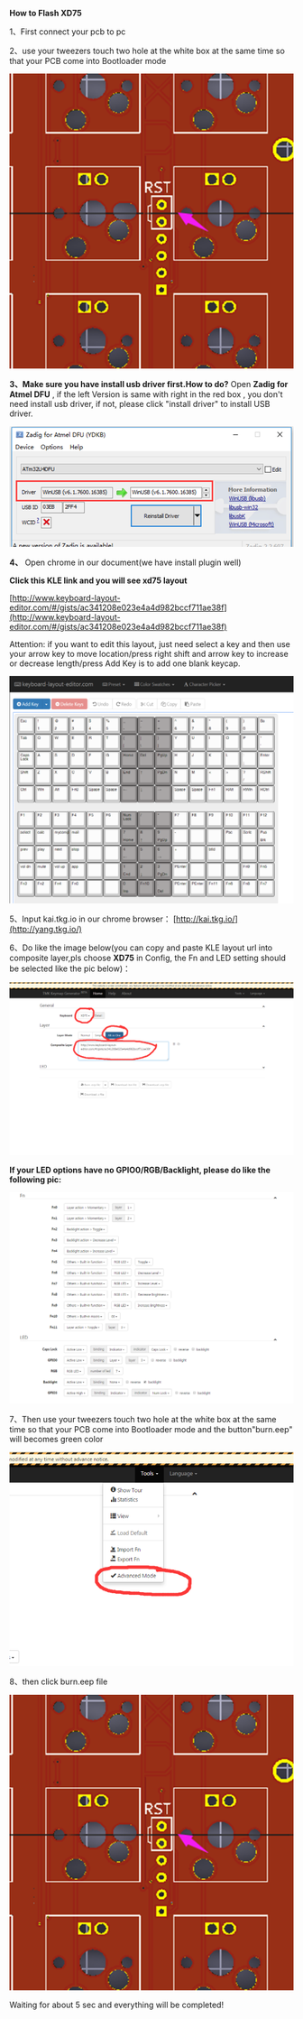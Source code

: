 **How to Flash XD75**

1、First connect your pcb to pc

2、use your tweezers touch two hole at the white box at the same time so that your PCB come into Bootloader mode

![](./images/1.png)

**3、Make sure you have install usb driver first.How to do?** Open **Zadig for Atmel DFU** , if the left Version is same with right in the red box , you don&#39;t need install usb driver, if not, please click &quot;install driver&quot; to install USB driver.

![](./images/2.png)

**4、** Open chrome in our document(we have install plugin well)

**Click this KLE link and you will see xd75 layout**

[http://www.keyboard-layout-editor.com/#/gists/ac341208e023e4a4d982bccf711ae38f](http://www.keyboard-layout-editor.com/#/gists/ac341208e023e4a4d982bccf711ae38f)

Attention: if you want to edit this layout, just need select a key and then use your arrow key to move location/press right shift and arrow key to increase or decrease length/press Add Key is to add one blank keycap.

![](./images/3.png)

5、Input kai.tkg.io in our chrome browser： [http://kai.tkg.io/](http://yang.tkg.io/)

6、Do like the image below(you can copy and paste KLE layout url into composite layer,pls choose **XD75** in Config, the Fn and LED setting should be selected like the pic below)：

![](./images/4.png)

**If your LED options have no GPIO0/RGB/Backlight, please do like the following pic:**

![](./images/5.png)

7、Then use your tweezers touch two hole at the white box at the same time so that your PCB come into Bootloader mode and the button&quot;burn.eep&quot; will becomes green color

![](./images/6.png)

8、then click burn.eep file

![](./images/7.png)

Waiting for about 5 sec and everything will be completed!
